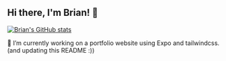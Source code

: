 ## Hi there, I'm Brian! 👋

[![Brian's GitHub stats](https://github-readme-stats.vercel.app/api?username=deebran)](https://github.com/anuraghazra/github-readme-stats)

🔭 I’m currently working on a portfolio website using Expo and tailwindcss. (and updating this README :))
<!--
**deebran/deebran** is a ✨ _special_ ✨ repository because its `README.md` (this file) appears on your GitHub profile.

Here are some ideas to get you started:


- 🌱 I’m currently learning ...
- 👯 I’m looking to collaborate on ...
- 🤔 I’m looking for help with ...
- 💬 Ask me about ...
- 📫 How to reach me: ...
- 😄 Pronouns: ...
- ⚡ Fun fact: ...
-->
